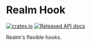 # Realm Hook

[![crates.io](https://img.shields.io/crates/v/realm_hook.svg)](https://crates.io/crates/realm_hook)
[![Released API docs](https://docs.rs/realm_hook/badge.svg)](https://docs.rs/realm_hook)

Realm's flexible hooks.
